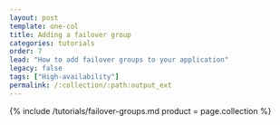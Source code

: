 ```yaml
---
layout: post
template: one-col
title: Adding a failover group
categories: tutorials
order: 7
lead: "How to add failover groups to your application"
legacy: false
tags: ["High-availability"]
permalink: /:collection/:path:output_ext
---
```


{% include /tutorials/failover-groups.md product = page.collection %}